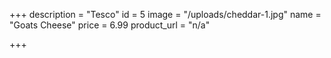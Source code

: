 +++
description = "Tesco"
id = 5
image = "/uploads/cheddar-1.jpg"
name = "Goats Cheese"
price = 6.99
product_url = "n/a"

+++
